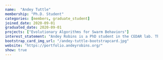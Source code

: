 ```yaml
---
name:  "Andey Tuttle"
membership: "Ph.D. Student"
categories: [members, graduate_student]
joined_date: 2020-09-01
graduated_date: 2020-09-01
projects: ["Evolutionary Algorithms for Swarm Behaviors"]
interest_statement: "Andey Robins is a PhD student in the CEDAR lab. Their main research interests center around designing for emergent behavior in distributed systems. They are also involved with researching supply chain and infrastructure attacks within the artificial intelligence and machine learning ecosystem."
bootstrap_card_img_url: "/andey-tuttle-bootstrapcard.jpg"
website: "https://portfolio.andeyrobins.org/"
show: true
---
```

